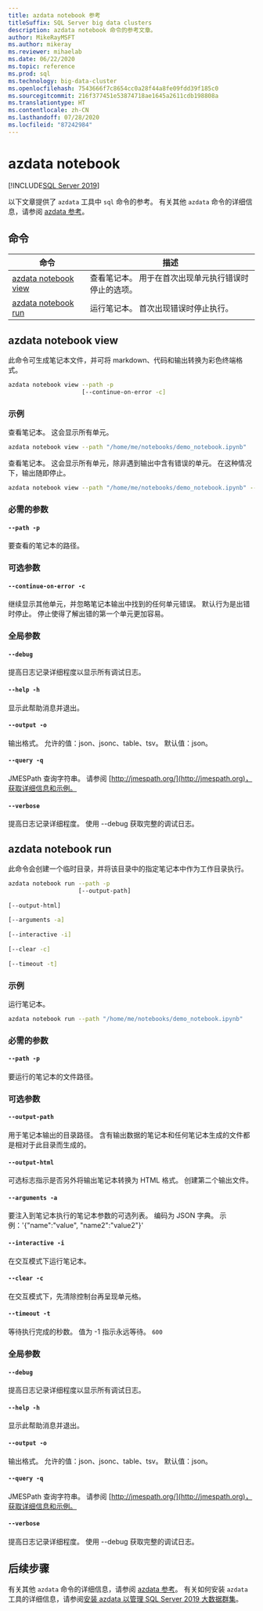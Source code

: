 ```yaml
---
title: azdata notebook 参考
titleSuffix: SQL Server big data clusters
description: azdata notebook 命令的参考文章。
author: MikeRayMSFT
ms.author: mikeray
ms.reviewer: mihaelab
ms.date: 06/22/2020
ms.topic: reference
ms.prod: sql
ms.technology: big-data-cluster
ms.openlocfilehash: 7543666f7c8654cc0a28f44a8fe09fdd39f185c0
ms.sourcegitcommit: 216f377451e53874718ae1645a2611cdb198808a
ms.translationtype: HT
ms.contentlocale: zh-CN
ms.lasthandoff: 07/28/2020
ms.locfileid: "87242984"
---
```

# <a name="azdata-notebook"></a>azdata notebook

[!INCLUDE[SQL Server 2019](../includes/applies-to-version/sqlserver2019.md)]

以下文章提供了 `azdata` 工具中 `sql` 命令的参考。 有关其他 `azdata` 命令的详细信息，请参阅 [azdata 参考](reference-azdata.md)。

## <a name="commands"></a>命令
| 命令 | 描述 |
| --- | --- |
[azdata notebook view](#azdata-notebook-view) | 查看笔记本。  用于在首次出现单元执行错误时停止的选项。
[azdata notebook run](#azdata-notebook-run) | 运行笔记本。  首次出现错误时停止执行。
## <a name="azdata-notebook-view"></a>azdata notebook view
此命令可生成笔记本文件，并可将 markdown、代码和输出转换为彩色终端格式。
```bash
azdata notebook view --path -p 
                     [--continue-on-error -c]
```
### <a name="examples"></a>示例
查看笔记本。  这会显示所有单元。
```bash
azdata notebook view --path "/home/me/notebooks/demo_notebook.ipynb"
```
查看笔记本。  这会显示所有单元，除非遇到输出中含有错误的单元。  在这种情况下，输出随即停止。
```bash
azdata notebook view --path "/home/me/notebooks/demo_notebook.ipynb" --stop-on-error
```
### <a name="required-parameters"></a>必需的参数
#### `--path -p`
要查看的笔记本的路径。
### <a name="optional-parameters"></a>可选参数
#### `--continue-on-error -c`
继续显示其他单元，并忽略笔记本输出中找到的任何单元错误。  默认行为是出错时停止。  停止使得了解出错的第一个单元更加容易。
### <a name="global-arguments"></a>全局参数
#### `--debug`
提高日志记录详细程度以显示所有调试日志。
#### `--help -h`
显示此帮助消息并退出。
#### `--output -o`
输出格式。  允许的值：json、jsonc、table、tsv。  默认值：json。
#### `--query -q`
JMESPath 查询字符串。 请参阅 [http://jmespath.org/](http://jmespath.org)，获取详细信息和示例。
#### `--verbose`
提高日志记录详细程度。 使用 --debug 获取完整的调试日志。
## <a name="azdata-notebook-run"></a>azdata notebook run
此命令会创建一个临时目录，并将该目录中的指定笔记本中作为工作目录执行。
```bash
azdata notebook run --path -p 
                    [--output-path]  
                    
[--output-html]  
                    
[--arguments -a]  
                    
[--interactive -i]  
                    
[--clear -c]  
                    
[--timeout -t]
```
### <a name="examples"></a>示例
运行笔记本。
```bash
azdata notebook run --path "/home/me/notebooks/demo_notebook.ipynb"
```
### <a name="required-parameters"></a>必需的参数
#### `--path -p`
要运行的笔记本的文件路径。
### <a name="optional-parameters"></a>可选参数
#### `--output-path`
用于笔记本输出的目录路径。  含有输出数据的笔记本和任何笔记本生成的文件都是相对于此目录而生成的。
#### `--output-html`
可选标志指示是否另外将输出笔记本转换为 HTML 格式。  创建第二个输出文件。
#### `--arguments -a`
要注入到笔记本执行的笔记本参数的可选列表。  编码为 JSON 字典。  示例：'{"name":"value", "name2":"value2"}'
#### `--interactive -i`
在交互模式下运行笔记本。
#### `--clear -c`
在交互模式下，先清除控制台再呈现单元格。
#### `--timeout -t`
等待执行完成的秒数。 值为 -1 指示永远等待。
`600`
### <a name="global-arguments"></a>全局参数
#### `--debug`
提高日志记录详细程度以显示所有调试日志。
#### `--help -h`
显示此帮助消息并退出。
#### `--output -o`
输出格式。  允许的值：json、jsonc、table、tsv。  默认值：json。
#### `--query -q`
JMESPath 查询字符串。 请参阅 [http://jmespath.org/](http://jmespath.org)，获取详细信息和示例。
#### `--verbose`
提高日志记录详细程度。 使用 --debug 获取完整的调试日志。

## <a name="next-steps"></a>后续步骤

有关其他 `azdata` 命令的详细信息，请参阅 [azdata 参考](reference-azdata.md)。 有关如何安装 `azdata` 工具的详细信息，请参阅[安装 azdata 以管理 SQL Server 2019 大数据群集](deploy-install-azdata.md)。
